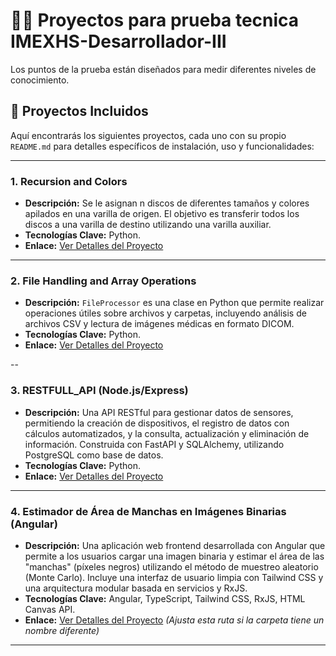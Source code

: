 # 👨‍💻 Proyectos para prueba tecnica IMEXHS-Desarrollador-III

Los puntos de la prueba están diseñados para medir diferentes niveles de conocimiento. 

## 🚀 Proyectos Incluidos

Aquí encontrarás los siguientes proyectos, cada uno con su propio `README.md` para detalles específicos de instalación, uso y funcionalidades:

---

### 1. Recursion and Colors

* **Descripción:** Se le asignan n discos de diferentes tamaños y colores apilados en una varilla de origen. El objetivo es transferir todos los discos a una varilla de destino utilizando una varilla auxiliar.
* **Tecnologías Clave:** Python.
* **Enlace:** [Ver Detalles del Proyecto](./recursionAndColors/README.md) 

---

### 2. File Handling and Array Operations

* **Descripción:** `FileProcessor` es una clase en Python que permite realizar operaciones útiles sobre archivos y carpetas, incluyendo análisis de archivos CSV y lectura de imágenes médicas en formato DICOM.
* **Tecnologías Clave:** Python.
* **Enlace:** [Ver Detalles del Proyecto](./fileHandlingAndArrayOperations/README.md)

--


### 3. RESTFULL_API (Node.js/Express)

* **Descripción:** Una API RESTful para gestionar datos de sensores, permitiendo la creación de dispositivos, el registro de datos con cálculos automatizados, y la consulta, actualización y eliminación de información. Construida con FastAPI y SQLAlchemy, utilizando PostgreSQL como base de datos.
* **Tecnologías Clave:** Python.
* **Enlace:** [Ver Detalles del Proyecto](./RESTFULL_API/README.md) 

---


### 4. Estimador de Área de Manchas en Imágenes Binarias (Angular)

* **Descripción:** Una aplicación web frontend desarrollada con Angular que permite a los usuarios cargar una imagen binaria y estimar el área de las "manchas" (píxeles negros) utilizando el método de muestreo aleatorio (Monte Carlo). Incluye una interfaz de usuario limpia con Tailwind CSS y una arquitectura modular basada en servicios y RxJS.
* **Tecnologías Clave:** Angular, TypeScript, Tailwind CSS, RxJS, HTML Canvas API.
* **Enlace:** [Ver Detalles del Proyecto](./Estimador_de_Area_Manchas/README.md) *(Ajusta esta ruta si la carpeta tiene un nombre diferente)*

---
